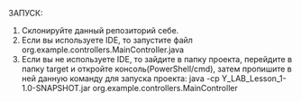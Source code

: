 ЗАПУСК:
1. Склонируйте данный репозиторий себе. 
2. Если вы используете IDE, то запустите файл org.example.controllers.MainController.java
3. Если вы не используете IDE, то зайдите в папку проекта, перейдите в папку target и откройте консоль(PowerShell/cmd), затем пропишите в ней данную команду для запуска проекта: 
java -cp Y_LAB_Lesson_1-1.0-SNAPSHOT.jar org.example.controllers.MainController
